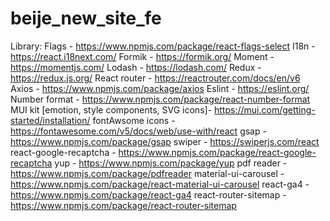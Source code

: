 # beije_new_site_fe
Library:
  Flags - https://www.npmjs.com/package/react-flags-select
  I18n - https://react.i18next.com/
  Formik - https://formik.org/
  Moment - https://momentjs.com/
  Lodash - https://lodash.com/
  Redux - https://redux.js.org/
  React router - https://reactrouter.com/docs/en/v6
  Axios - https://www.npmjs.com/package/axios
  Eslint - https://eslint.org/
  Number format - https://www.npmjs.com/package/react-number-format
  MUI kit [emotion, style components, SVG icons]- https://mui.com/getting-started/installation/
  fontAwsome icons - https://fontawesome.com/v5/docs/web/use-with/react
  gsap - https://www.npmjs.com/package/gsap
  swiper - https://swiperjs.com/react
  react-google-recaptcha - https://www.npmjs.com/package/react-google-recaptcha
  yup - https://www.npmjs.com/package/yup
  pdf reader - https://www.npmjs.com/package/pdfreader
  material-ui-carousel - https://www.npmjs.com/package/react-material-ui-carousel
  react-ga4 - https://www.npmjs.com/package/react-ga4
  react-router-sitemap - https://www.npmjs.com/package/react-router-sitemap